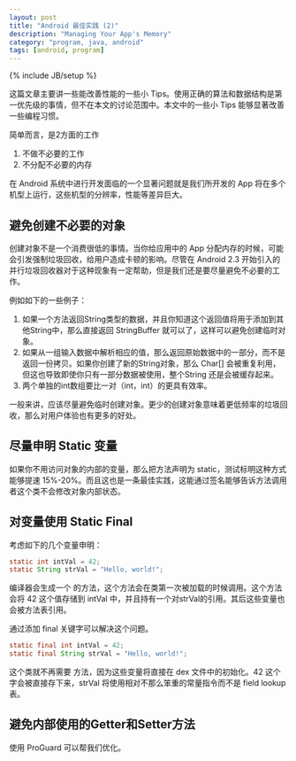 ```yaml
---
layout: post
title: "Android 最佳实践 (2)"
description: "Managing Your App's Memory"
category: "program, java, android"
tags: [android, program]
---
```

{% include JB/setup %}

这篇文章主要讲一些能改善性能的一些小 Tips。使用正确的算法和数据结构是第一优先级的事情，但不在本文的讨论范围中。本文中的一些小 Tips 能够显著改善一些编程习惯。

简单而言，是2方面的工作

1. 不做不必要的工作
2. 不分配不必要的内存

在 Android 系统中进行开发面临的一个显著问题就是我们所开发的 App 将在多个机型上运行，这些机型的分辨率，性能等差异巨大。

<!--break-->

## 避免创建不必要的对象

创建对象不是一个消费很低的事情。当你给应用中的 App 分配内存的时候，可能会引发强制垃圾回收，给用户造成卡顿的影响。尽管在 Android 2.3 开始引入的并行垃圾回收器对于这种现象有一定帮助，但是我们还是要尽量避免不必要的工作。

例如如下的一些例子：

1. 如果一个方法返回String类型的数据，并且你知道这个返回值将用于添加到其他String中，那么直接返回 StringBuffer 就可以了，这样可以避免创建临时对象。
2. 如果从一组输入数据中解析相应的值，那么返回原始数据中的一部分，而不是返回一份拷贝。如果你创建了新的String对象，那么 Char[] 会被重复利用，但这也导致即使你只有一部分数据被使用，整个String 还是会被缓存起来。
3. 两个单独的int数组要比一对（int，int）的更具有效率。

一般来讲，应该尽量避免临时创建对象。更少的创建对象意味着更低频率的垃圾回收，那么对用户体验也有更多的好处。

## 尽量申明 Static 变量

如果你不用访问对象的内部的变量，那么把方法声明为 static，测试标明这种方式能够提速 15%-20%。而且这也是一条最佳实践，这能通过签名能够告诉方法调用者这个类不会修改对象内部状态。

## 对变量使用 Static Final

考虑如下的几个变量申明：

```java
static int intVal = 42;
static String strVal = "Hello, world!";
```

编译器会生成一个 <clinit> 的方法，这个方法会在类第一次被加载的时候调用。这个方法会将 42 这个值存储到 intVal 中，并且持有一个对strVal的引用。其后这些变量也会被方法表引用。

通过添加 final 关键字可以解决这个问题。

```java
static final int intVal = 42;
static final String strVal = "Hello, world!";
```

这个类就不再需要 <clinit> 方法，因为这些变量将直接在 dex 文件中的初始化。42 这个字会被直接存下来，strVal 将使用相对不那么笨重的常量指令而不是 field lookup表。

## 避免内部使用的Getter和Setter方法

使用 ProGuard 可以帮我们优化。
